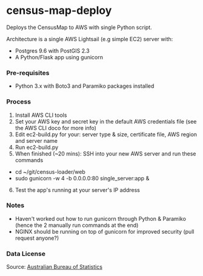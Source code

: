 # census-map-deploy
Deploys the CensusMap to AWS with single Python script.

Architecture is a single AWS Lightsail (e.g simple EC2) server with:
* Postgres 9.6 with PostGIS 2.3
* A Python/Flask app using gunicorn 

### Pre-requisites
- Python 3.x with Boto3 and Paramiko packages installed

### Process
1. Install AWS CLI tools
2. Set your AWS key and secret key in the default AWS credentials file (see the AWS CLI doco for more info)
3. Edit ec2-build.py for your: server type & size, certificate file, AWS region and server name
4. Run ec2-build.py
5. When finished (~20 mins): SSH into your new AWS server and run these commands
- cd ~/git/census-loader/web
- sudo gunicorn -w 4 -b 0.0.0.0:80 single_server:app &
6. Test the app's running at your server's IP address 

### Notes
* Haven't worked out how to run gunicorn through Python & Paramiko (hence the 2 manually run commands at the end)
* NGINX should be running on top of gunicorn for improved security (pull request anyone?)

### Data License

Source: [Australian Bureau of Statistics](http://www.abs.gov.au/websitedbs/d3310114.nsf/Home/Attributing+ABS+Material)
